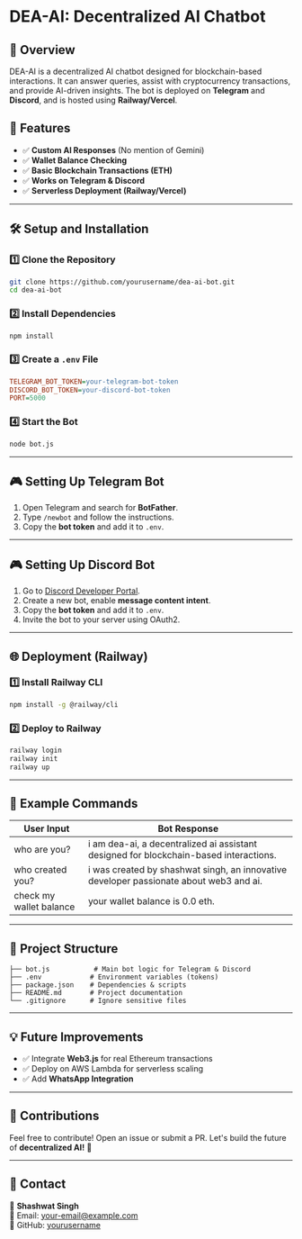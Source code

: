 # DEA-AI: Decentralized AI Chatbot

## 📌 Overview
DEA-AI is a decentralized AI chatbot designed for blockchain-based interactions. It can answer queries, assist with cryptocurrency transactions, and provide AI-driven insights. The bot is deployed on **Telegram** and **Discord**, and is hosted using **Railway/Vercel**.

## 🚀 Features
- ✅ **Custom AI Responses** (No mention of Gemini)
- ✅ **Wallet Balance Checking**
- ✅ **Basic Blockchain Transactions (ETH)**
- ✅ **Works on Telegram & Discord**
- ✅ **Serverless Deployment (Railway/Vercel)**

---

## 🛠️ Setup and Installation

### **1️⃣ Clone the Repository**
```sh
git clone https://github.com/yourusername/dea-ai-bot.git
cd dea-ai-bot
```

### **2️⃣ Install Dependencies**
```sh
npm install
```

### **3️⃣ Create a `.env` File**
```ini
TELEGRAM_BOT_TOKEN=your-telegram-bot-token
DISCORD_BOT_TOKEN=your-discord-bot-token
PORT=5000
```

### **4️⃣ Start the Bot**
```sh
node bot.js
```

---

## 🎮 Setting Up Telegram Bot
1. Open Telegram and search for **BotFather**.
2. Type `/newbot` and follow the instructions.
3. Copy the **bot token** and add it to `.env`.

---

## 🎮 Setting Up Discord Bot
1. Go to [Discord Developer Portal](https://discord.com/developers/applications).
2. Create a new bot, enable **message content intent**.
3. Copy the **bot token** and add it to `.env`.
4. Invite the bot to your server using OAuth2.

---

## 🌐 Deployment (Railway)
### **1️⃣ Install Railway CLI**
```sh
npm install -g @railway/cli
```
### **2️⃣ Deploy to Railway**
```sh
railway login
railway init
railway up
```

---

## 📜 Example Commands
| **User Input** | **Bot Response** |
|--------------|----------------|
| who are you? | i am dea-ai, a decentralized ai assistant designed for blockchain-based interactions. |
| who created you? | i was created by shashwat singh, an innovative developer passionate about web3 and ai. |
| check my wallet balance | your wallet balance is 0.0 eth. |

---

## 📂 Project Structure
```
├── bot.js           # Main bot logic for Telegram & Discord
├── .env            # Environment variables (tokens)
├── package.json    # Dependencies & scripts
├── README.md       # Project documentation
└── .gitignore      # Ignore sensitive files
```

---

## 💡 Future Improvements
- ✅ Integrate **Web3.js** for real Ethereum transactions
- ✅ Deploy on AWS Lambda for serverless scaling
- ✅ Add **WhatsApp Integration**

---

## 🤝 Contributions
Feel free to contribute! Open an issue or submit a PR. Let's build the future of **decentralized AI!** 🚀

---

## 📧 Contact
👤 **Shashwat Singh**  
📧 Email: your-email@example.com  
🔗 GitHub: [yourusername](https://github.com/yourusername)  

